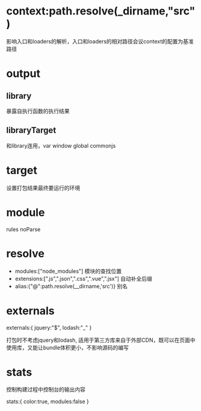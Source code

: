 # context:path.resolve(_dirname,"src")
  影响入口和loaders的解析，入口和loaders的相对路径会议context的配置为基准路径



# output
    
## library

暴露自执行函数的执行结果

## libraryTarget

和library连用，var window global commonjs




# target

设置打包结果最终要运行的环境


# module

rules  noParse



# resolve

- modules:["node_modules"]  模块的查找位置
- extensions:[".js",".json",".css",".vue",".jsx"]  自动补全后缀
- alias:{"@":path.resolve(__dirname,'src')}   别名


# externals

externals:{
    jquery:"$",
    lodash:"_"
}

打包时不考虑jquery和lodash,   适用于第三方库来自于外部CDN，既可以在页面中使用库，又能让bundle体积更小，不影响源码的编写


# stats

控制构建过程中控制台的输出内容

stats:{
    color:true,
    modules:false
}